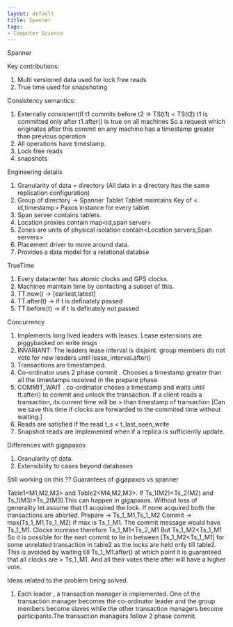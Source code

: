 ```yaml
---
layout: default
title: Spanner
tags:
- Computer Science 
---
```

Spanner

Key contributions:

1. Multi versioned data used for lock free reads
2. True time used for snapshoting

Consistency semantics:
1. Externally consistent(If t1 commits before t2 => TS(t1) < TS(t2)
   	t1 is committed only after t1.after() is true on all machines
	So a request which originates after this commit on any machine has a timestamp greater
	than previous operation
2. All operations have timestamp.
3. Lock free reads
4. snapshots

Engineering details
1. Granularity of data = directory (All data in a directory has the same replication configuration)
2. Group of directory -> Spanner Tablet
	Tablet maintains Key of < id,timestamp>
	Paxos instance for every tablet
3. Span server contains tablets.
4. Location proxies contain map<id,span server>
5. Zones are units of physical isolation contain<Location servers,Span servers>
6. Placement driver to move around data.
7. Provides a data model for a relational databse

TrueTime
1. Every datacenter has atomic clocks and GPS clocks.
2. Machines maintain time by contacting a subset of this.
3. TT.now() -> [earliest,latest]
4. TT.after(t) -> if t is definately passed
5. TT.before(t) -> if t is definately not passed

Concurrency
1. Implements long lived leaders with leases. Lease extensions are piggybacked on write msgs
2. INVARIANT: The leaders lease interval is disjoint. group members do not vote for new leaders
until lease_interval.after()
3. Transactions are timestamped.
4. Co-ordinator uses 2 phase commit . Chooses a timestamp greater than all the timestamps received in
the prepare phase
5. COMMIT_WAIT . co-ordinator choses a timestamp and waits until tt.after() to commit and unlock the
transaction. If a client reads a transaction, its current time will be > than timestamp of transaction
[Can we save this time if clocks are forwarded to the commited time without waiting.]
6. Reads are satisfied if the read t_s < t_last_seen_write
7. Snapshot reads are implemented when if a replica is sufficiently update.

Differences with gigapaxos
1. Granularity of data.
2. Extensibility to cases beyond databases

Still working on this ??
Guarantees of gigapaxos vs spanner

Table1<M1,M2,M3> and Table2<M4,M2,M3>.
If Ts_1(M2)<Ts_2(M2) and Ts_1(M3)>Ts_2(M3).This can happen in gigapaxos.
Without loss of generality let assume that t1 acquired the lock.
If none acquired both the transactions are aborted.
Prepare -> Ts_1_M1,Ts_1_M2
Commit -> max(Ts_1_M1,Ts_1_M2)
if max is Ts_1_M1. The commit message would have Ts_1_M1.
Clocks increase therefore Ts_1_M1<Ts_2_M1
But
Ts_1_M2<Ts_1_M1
So it is possible for the next commit to lie in between [Ts_1_M2<Ts_1_M1] for some unrelated transaction
in table2 as the locks are held only till table2.
This is avoided by waiting till Ts_1_M1.after() at which point it is guaranteed that all
clocks are > Ts_1_M1. And all their votes there after will have a higher vote.



Ideas related to the problem being solved.
1. Each leader , a transaction manager is implemented. One of the transaction manager
becomes the co-ordinator leader and the group members become slaves while the other
transaction managers become participants.The transaction managers follow 2 phase commit.
